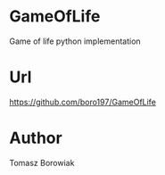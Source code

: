 # GameOfLife
Game of life python implementation

# Url
https://github.com/boro197/GameOfLife

# Author 
Tomasz Borowiak
